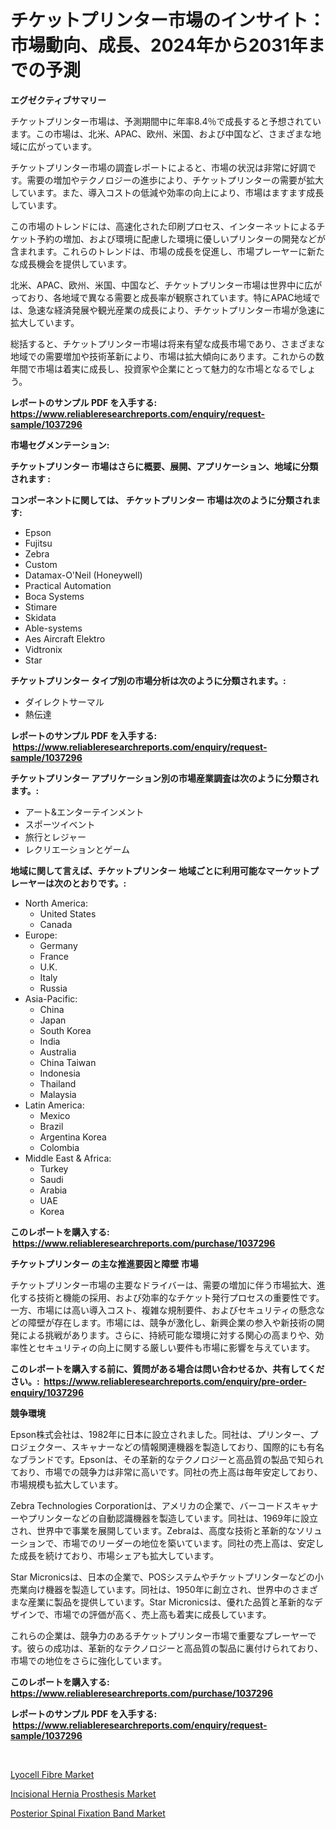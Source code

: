 <p><h1>チケットプリンター市場のインサイト：市場動向、成長、2024年から2031年までの予測</h1></p><p><strong>エグゼクティブサマリー</strong></p>
<p><p>チケットプリンター市場は、予測期間中に年率8.4％で成長すると予想されています。この市場は、北米、APAC、欧州、米国、および中国など、さまざまな地域に広がっています。</p><p>チケットプリンター市場の調査レポートによると、市場の状況は非常に好調です。需要の増加やテクノロジーの進歩により、チケットプリンターの需要が拡大しています。また、導入コストの低減や効率の向上により、市場はますます成長しています。</p><p>この市場のトレンドには、高速化された印刷プロセス、インターネットによるチケット予約の増加、および環境に配慮した環境に優しいプリンターの開発などが含まれます。これらのトレンドは、市場の成長を促進し、市場プレーヤーに新たな成長機会を提供しています。</p><p>北米、APAC、欧州、米国、中国など、チケットプリンター市場は世界中に広がっており、各地域で異なる需要と成長率が観察されています。特にAPAC地域では、急速な経済発展や観光産業の成長により、チケットプリンター市場が急速に拡大しています。</p><p>総括すると、チケットプリンター市場は将来有望な成長市場であり、さまざまな地域での需要増加や技術革新により、市場は拡大傾向にあります。これからの数年間で市場は着実に成長し、投資家や企業にとって魅力的な市場となるでしょう。</p></p>
<p><strong>レポートのサンプル PDF を入手する: <a href="https://www.reliableresearchreports.com/enquiry/request-sample/1037296">https://www.reliableresearchreports.com/enquiry/request-sample/1037296</a></strong></p>
<p><strong>市場セグメンテーション:</strong></p>
<p><strong> チケットプリンター 市場はさらに概要、展開、アプリケーション、地域に分類されます :</strong></p>
<p><strong>コンポーネントに関しては、 チケットプリンター 市場は次のように分類されます: &nbsp;</strong></p>
<p><ul><li>Epson</li><li>Fujitsu</li><li>Zebra</li><li>Custom</li><li>Datamax-O'Neil (Honeywell)</li><li>Practical Automation</li><li>Boca Systems</li><li>Stimare</li><li>Skidata</li><li>Able-systems</li><li>Aes Aircraft Elektro</li><li>Vidtronix</li><li>Star</li></ul></p>
<p><strong> チケットプリンター タイプ別の市場分析は次のように分類されます。:</strong></p>
<p><ul><li>ダイレクトサーマル</li><li>熱伝達</li></ul></p>
<p><strong>レポートのサンプル PDF を入手する: &nbsp;<a href="https://www.reliableresearchreports.com/enquiry/request-sample/1037296">https://www.reliableresearchreports.com/enquiry/request-sample/1037296</a></strong></p>
<p><strong> チケットプリンター アプリケーション別の市場産業調査は次のように分類されます。:</strong></p>
<p><ul><li>アート&エンターテインメント</li><li>スポーツイベント</li><li>旅行とレジャー</li><li>レクリエーションとゲーム</li></ul></p>
<p><strong>地域に関して言えば、チケットプリンター 地域ごとに利用可能なマーケットプレーヤーは次のとおりです。:</strong></p>
<p><ul>
    <li>
        North America:
        <ul>
            <li>United States</li>
            <li>Canada</li>
        </ul>
    </li>
    <li>
        Europe:
        <ul>
            <li>Germany</li>
            <li>France</li>
            <li>U.K.</li>
            <li>Italy</li>
            <li>Russia</li>
        </ul>
    </li>
    <li>
        Asia-Pacific:
        <ul>
            <li>China</li>
            <li>Japan</li>
            <li>South Korea</li>
            <li>India</li>
            <li>Australia</li>
            <li>China Taiwan</li>
            <li>Indonesia</li>
            <li>Thailand</li>
            <li>Malaysia</li>
        </ul>
    </li>
    <li>
        Latin America:
        <ul>
            <li>Mexico</li>
            <li>Brazil</li>
            <li>Argentina Korea</li>
            <li>Colombia</li>
        </ul>
    </li>
    <li>
        Middle East & Africa:
        <ul>
            <li>Turkey</li>
            <li>Saudi</li>
            <li>Arabia</li>
            <li>UAE</li>
            <li>Korea</li>
        </ul>
    </li>
    </ul></p>
<p><strong>このレポートを購入する: &nbsp;<a href="https://www.reliableresearchreports.com/purchase/1037296">https://www.reliableresearchreports.com/purchase/1037296</a></strong></p>
<p><strong>チケットプリンター の主な推進要因と障壁 市場</strong></p>
<p><p>チケットプリンター市場の主要なドライバーは、需要の増加に伴う市場拡大、進化する技術と機能の採用、および効率的なチケット発行プロセスの重要性です。一方、市場には高い導入コスト、複雑な規制要件、およびセキュリティの懸念などの障壁が存在します。市場には、競争が激化し、新興企業の参入や新技術の開発による挑戦があります。さらに、持続可能な環境に対する関心の高まりや、効率性とセキュリティの向上に関する厳しい要件も市場に影響を与えています。</p></p>
<p><strong>このレポートを購入する前に、質問がある場合は問い合わせるか、共有してください。:&nbsp; <a href="https://www.reliableresearchreports.com/enquiry/pre-order-enquiry/1037296">https://www.reliableresearchreports.com/enquiry/pre-order-enquiry/1037296</a></strong></p>
<p><strong>競争環境</strong></p>
<p><p>Epson株式会社は、1982年に日本に設立されました。同社は、プリンター、プロジェクター、スキャナーなどの情報関連機器を製造しており、国際的にも有名なブランドです。Epsonは、その革新的なテクノロジーと高品質の製品で知られており、市場での競争力は非常に高いです。同社の売上高は毎年安定しており、市場規模も拡大しています。</p><p>Zebra Technologies Corporationは、アメリカの企業で、バーコードスキャナーやプリンターなどの自動認識機器を製造しています。同社は、1969年に設立され、世界中で事業を展開しています。Zebraは、高度な技術と革新的なソリューションで、市場でのリーダーの地位を築いています。同社の売上高は、安定した成長を続けており、市場シェアも拡大しています。</p><p>Star Micronicsは、日本の企業で、POSシステムやチケットプリンターなどの小売業向け機器を製造しています。同社は、1950年に創立され、世界中のさまざまな産業に製品を提供しています。Star Micronicsは、優れた品質と革新的なデザインで、市場での評価が高く、売上高も着実に成長しています。</p><p>これらの企業は、競争力のあるチケットプリンター市場で重要なプレーヤーです。彼らの成功は、革新的なテクノロジーと高品質の製品に裏付けられており、市場での地位をさらに強化しています。</p></p>
<p><strong>このレポートを購入する: &nbsp; <a href="https://www.reliableresearchreports.com/purchase/1037296">https://www.reliableresearchreports.com/purchase/1037296</a></strong></p>
<p><strong>レポートのサンプル PDF を入手する: &nbsp;<a href="https://www.reliableresearchreports.com/enquiry/request-sample/1037296">https://www.reliableresearchreports.com/enquiry/request-sample/1037296</a></strong><strong></strong></p>
<p>&nbsp;</p>
<p><p><a href="https://view.publitas.com/reportprime-1/lyocell-fibre-market-size-evaluating-its-market-trends-growth-and-projections-2023-2030/">Lyocell Fibre Market</a></p><p><a href="https://view.publitas.com/reportprime-1/incisional-hernia-prosthesis-market-share-market-new-trends-analysis-report-by-type-by-application-by-end-use-by-region-and-segment-forecasts-2023-2030/">Incisional Hernia Prosthesis Market</a></p><p><a href="https://view.publitas.com/reportprime-1/posterior-spinal-fixation-band-market-size-reflecting-a-forecast-till-2030-market-by-type-by-application-and-by-geography/">Posterior Spinal Fixation Band Market</a></p></p>